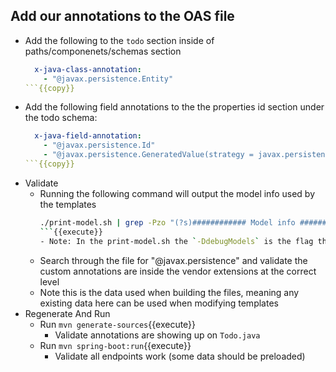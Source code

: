 ## Add our annotations to the OAS file
  - Add the following to the `todo` section inside of paths/componenets/schemas section
    ```yaml
      x-java-class-annotation:
        - "@javax.persistence.Entity"
    ```{{copy}}
  - Add the following field annotations to the the properties id section under the todo schema:
    ```yaml
      x-java-field-annotation:
        - "@javax.persistence.Id"
        - "@javax.persistence.GeneratedValue(strategy = javax.persistence.GenerationType.IDENTITY)"
    ```{{copy}}
  - Validate
    - Running the following command will output the model info used by the templates
      ```sh
      ./print-model.sh | grep -Pzo "(?s)############ Model info ############\n(\K\[.*?\} \]\n)"  | jq '..|objects|.vendorExtensions//empty'
      ```{{execute}}
      - Note: In the print-model.sh the `-DdebugModels` is the flag that outputs the model object
    - Search through the file for "@javax.persistence" and validate the custom annotations are inside the vendor extensions at the correct level
    - Note this is the data used when building the files, meaning any existing data here can be used when modifying templates
  - Regenerate And Run
    - Run `mvn generate-sources`{{execute}}
      - Validate annotations are showing up on `Todo.java`
    - Run `mvn spring-boot:run`{{execute}}
      - Validate all endpoints work (some data should be preloaded)
